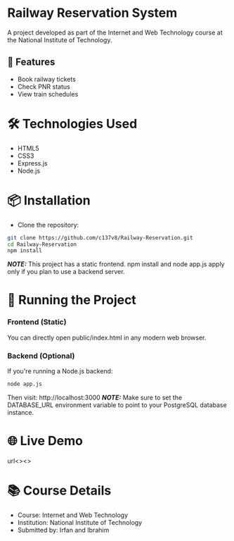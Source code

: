 # Railway Reservation System

 A project developed as part of the Internet and Web Technology course at the National Institute of Technology.
## 🚆 Features
- Book railway tickets
- Check PNR status
- View train schedules

# 🛠 Technologies Used
- HTML5
- CSS3
- Express.js
- Node.js

# 📦 Installation

- Clone the repository:

```bash
git clone https://github.com/c137v8/Railway-Reservation.git
cd Railway-Reservation
npm install
```
**_NOTE:_**  This project has a static frontend. npm install and node app.js apply only if you plan to use a backend server.

# 🚀 Running the Project
### Frontend (Static)

You can directly open public/index.html in any modern web browser.

### Backend (Optional)

If you're running a Node.js backend:
```bash
node app.js
```
Then visit: http://localhost:3000
**_NOTE:_**  Make sure to set the DATABASE_URL environment variable to point to your PostgreSQL database instance.

# 🌐 Live Demo
url<><>
# 📚 Course Details
- Course: Internet and Web Technology
- Institution: National Institute of Technology
- Submitted by: Irfan and Ibrahim
